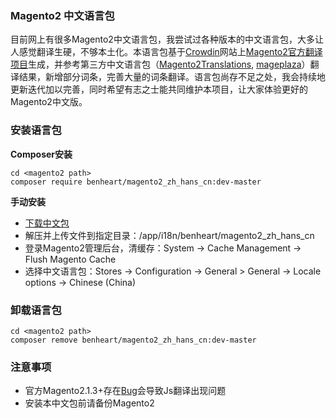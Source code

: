 ### Magento2 中文语言包
目前网上有很多Magento2中文语言包，我尝试过各种版本的中文语言包，大多让人感觉翻译生硬，不够本土化。本语言包基于[Crowdin](https://crowdin.com/)网站上[Magento2官方翻译项目](https://crowdin.com/project/magento-2/zh-CN)生成，并参考第三方中文语言包（[Magento2Translations](https://github.com/Magento2Translations/language_zh_hans_cn), [mageplaza](https://github.com/mageplaza/magento-2-chinese-language-pack)）翻译结果，新增部分词条，完善大量的词条翻译。语言包尚存不足之处，我会持续地更新迭代加以完善，同时希望有志之士能共同维护本项目，让大家体验更好的Magento2中文版。

### 安装语言包
**Composer安装**
```
cd <magento2 path>
composer require benheart/magento2_zh_hans_cn:dev-master
```
**手动安装**
- [下载中文包](https://github.com/benheart/magento2_zh_hans_cn)
- 解压并上传文件到指定目录：<magento2 path>/app/i18n/benheart/magento2_zh_hans_cn
- 登录Magento2管理后台，清缓存：System -> Cache Management -> Flush Magento Cache
- 选择中文语言包：Stores -> Configuration -> General > General -> Locale options -> Chinese (China)

### 卸载语言包
```
cd <magento2 path>
composer remove benheart/magento2_zh_hans_cn:dev-master
```

### 注意事项
- 官方Magento2.1.3+存在[Bug](https://github.com/magento/magento2/issues/7862)会导致Js翻译出现问题
- 安装本中文包前请备份Magento2